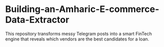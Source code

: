# Building-an-Amharic-E-commerce-Data-Extractor
This repository transforms messy Telegram posts into a smart FinTech engine that reveals which vendors are the best candidates for a loan.

